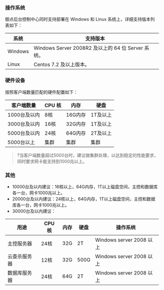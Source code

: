 
###  **操作系统**
 御点后台控制中心同时支持部署在 Windows 和 Linux 系统上，详细支持版本列表如下：

| 系统 | 支持版本 | 
|---------|---------|
| Windows |Windows Server 2008R2 及以上的 64 位 Server 系统。 | 
|Linux|Centos 7.2 及以上版本。|


### **硬件设备**
  按照客户端数量匹配的硬件配置如下：

| 客户端数量   | CPU 核 | 内存    | 硬盘   |
| ------------ | ----- | ------- | ------ |
| 1000台及以内     | 8核   | 16G内存 | 1T及以上 |
| 3000台及以内     | 16核  | 32G内存 | 1T及以上 |
| 5000台及以内     | 24核  | 64G内存 | 2T及以上 |
| 5000台以上 | 集群  | 集群    | 集群   |

>?当客户端数量超过5000台时，建议做集群处理，以达到稳定的性能要求，同时要求网卡能支持到1000兆以上。

###  其他
- 10000台及以内建议：16核以上，64G内存，1T以上磁盘空间，主控和数据库各一台，网卡1000兆以上。
- 20000台及以内建议：24核以上，64G内存，1T以上磁盘空间，主控和数据库各一台，网卡1000兆以上。
- 30000台及以内建议：

| 用途         | CPU 核 | 内存 | 硬盘 | 操作系统                 |
| ------------ | ----- | ---- | ---- | ------------------------ |
| 主控服务器   | 24核  | 32G  | 2T   | Windows server 2008 以上 |
| 云查杀服务器 | 12核  | 32G  | 500G | Windows server 2008 以上 |
| 数据库服务器 | 24核  | 64G  | 2T   | Windows server 2008 以上 |
